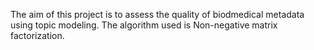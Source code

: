 The aim of this project is to assess the quality of biodmedical metadata using topic modeling. The algorithm used is Non-negative matrix factorization. 